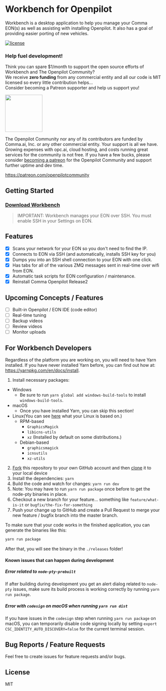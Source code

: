 

# Workbench for Openpilot
Workbench is a desktop application to help you manage your Comma EON(s) as well as assisting with installing Openpilot.
It also has a goal of providing easier porting of new vehicles.

<!-- ![](https://opc.ai/assets/workbench-readme-splash.png)
[![Travis](https://img.shields.io/travis/openpilot-community/workbench.svg?style=flat-square&label=Travis+CI)](https://travis-ci.org/openpilot-community/workbench)
[![CircleCI](https://img.shields.io/circleci/project/openpilot-community/workbench/desktop.svg?style=flat-square&label=CircleCI)](https://circleci.com/gh/openpilot-community/workbench)
![AppVeyor Build status](https://ci.appveyor.com/api/projects/status/ow6duui01jcsag3l?svg=true)
[![Build status](https://ci.appveyor.com/api/projects/status/ow6duui01jcsag3l?svg=true)](https://ci.appveyor.com/project/jfrux/workbench) -->

[![license](https://img.shields.io/github/license/openpilot-community/workbench.svg)](https://github.com/openpilot-community/workbench/blob/master/LICENSE)

### Help fuel development!

Think you can spare $1/month to support the open source efforts of Workbench and The Openpilot Community?<br />
We receive **zero funding** from any commercial entity and all our code is MIT licensed so every little contribution helps...<br />
Consider becoming a Patreon supporter and help us support you!

<a href="https://www.patreon.com/bePatron?u=9861134" ><img src="https://c5.patreon.com/external/logo/become_a_patron_button.png" width="120" /></a>

The Openpilot Community nor any of its contributors are funded by Comma.ai, Inc. or any other commercial entity.
Your support is all we have.  Growing expenses with opc.ai, cloud hosting, and costs running great services for the community is not free.
If you have a few bucks, please consider [becoming a patreon](https://patreon.com/openpilotcommunity) for the Openpilot Community and support further uptime and dev time.

https://patreon.com/openpilotcommunity

## Getting Started

### [Download Workbench](https://opc.ai/workbench)

> IMPORTANT: Workbench manages your EON over SSH.  You must enable SSH in your Settings on EON.

## Features

- [x] Scans your network for your EON so you don't need to find the IP.
- [x] Connects to EON via SSH (and automatically, installs SSH key for you)
- [x] Dumps you into an SSH shell connection to your EON with one click.
- [x] Has tabs for all of the various ZMQ messages sent in real-time over wifi from EON.
- [x] Automatic task scripts for EON configuration / maintenance.
- [x] Reinstall Comma Openpilot Release2

## Upcoming Concepts / Features

- [ ] Built-in Openpilot / EON IDE (code editor)
- [ ] Real-time tuning
- [ ] Backup videos
- [ ] Review videos
- [ ] Monitor uploads

## For Workbench Developers

Regardless of the platform you are working on, you will need to have Yarn installed. If you have never installed Yarn before, you can find out how at: https://yarnpkg.com/en/docs/install.

1. Install necessary packages:
  * Windows
    - Be sure to run  `yarn global add windows-build-tools` to install `windows-build-tools`.
  * macOS
    - Once you have installed Yarn, you can skip this section!
  * Linux(You can see [here](https://en.wikipedia.org/wiki/List_of_Linux_distributions) what your Linux is based on.)
    - RPM-based
        + `GraphicsMagick`
        + `libicns-utils`
        + `xz` (Installed by default on some distributions.)
    - Debian-based
        + `graphicsmagick`
        + `icnsutils`
        + `xz-utils`
2. [Fork](https://help.github.com/articles/fork-a-repo/) this repository to your own GitHub account and then [clone](https://help.github.com/articles/cloning-a-repository/) it to your local device
3. Install the dependencies: `yarn`
4. Build the code and watch for changes: `yarn run dev`
5. Note: You may have to run `yarn run package` once before to get the node-pty binaries in place.
6. Checkout a new branch for your feature... something like `feature/what-is-it` or `bugfix/the-fix-for-something`
7. Push your change up to GitHub and create a Pull Request to merge your new feature / bugfix branch into the master branch.

To make sure that your code works in the finished application, you can generate the binaries like this:

```bash
yarn run package
```

After that, you will see the binary in the `./releases` folder!

#### Known issues that can happen during development

##### Error related to `node-pty-prebuilt`

If after building during development you get an alert dialog related to `node-pty` issues,
make sure its build process is working correctly by running `yarn run package`.

##### Error with `codesign` on macOS when running `yarn run dist`

If you have issues in the `codesign` step when running `yarn run package` on macOS, you can temporarily disable code signing locally by setting
`export CSC_IDENTITY_AUTO_DISCOVERY=false` for the current terminal session.

## Bug Reports / Feature Requests

Feel free to create issues for feature requests and/or bugs.

## License
MIT
